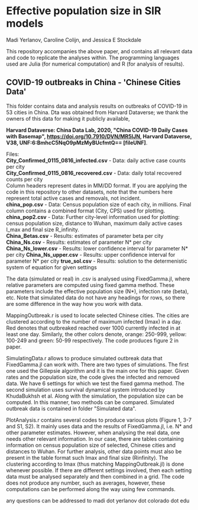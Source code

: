 # Effective population size in SIR models

Madi Yerlanov, Caroline Colijn, and Jessica E Stockdale

This repository accompanies the above paper, and contains all relevant data and code to replicate the analyses within. The programming languages used are Julia (for numerical computation) and R (for analysis of results).

## COVID-19 outbreaks in China - 'Chinese Cities Data'

This folder contains data and analysis results on outbreaks of COVID-19 in 53 cities in China. Dta was obtained from Harvard Dataverse; we thank the owners of this data for making it publicly available, 

**Harvard Dataverse: China Data Lab, 2020, "China COVID-19 Daily Cases with Basemap", https://doi.org/10.7910/DVN/MR5IJN, Harvard Dataverse, V38, UNF:6:BmhcC5NqO9pMzMyBUcfmtQ== [fileUNF]**.  

Files:  
**City_Confirmed_0115_0816_infected.csv**  - Data: daily active case counts per city  
**City_Confirmed_0115_0816_recovered.csv** - Data: daily total recovered counts per city   
Column headers represent dates in MM/DD format. If you are applying the code in this repository to other datasets, note that the numbers here represent total active cases and removals, not incident.  
**china_pop.csv** - Data: Census population size of each city, in millions. Final column contains a combined format (City, CPS) used for plotting.  
**china_pop2.csv** - Data: Further city-level information used for plotting: census population size, distance to Wuhan, maximum daily active cases I_max and final size R_infinity.  
**China_Betas.csv** - Results: estimates of parameter beta per city
**China_Ns.csv** - Results: estimates of parameter N* per city
**China_Ns_lower.csv** - Results: lower confidence interval for parameter N* per city
**China_Ns_upper.csv** - Results: upper confidence interval for parameter N* per city
**true_sol.csv** - Results: solution to the determenistic system of equation for given settings

The data (simulated or real) in .csv is analysed using FixedGamma.jl, where relative parameters are computed using fixed gamma method. These parameters include the effective population size (N*), infection rate (beta), etc. Note that simulated data do not have any headings for rows, so there are some difference in the way how you work with data. 

MappingOutbreak.r is used to locate selected Chinese cities. The cities are clustered according to the number of maximum infected (Imax) in a day. Red denotes that outbreaked reached over 1000 currently infected in at least one day. Similarly, the other colors denote, orange: 250-999, yellow: 100-249 and green: 50-99 respectively. The code produces figure 2 in paper.

SimulatingData.r allows to produce simulated outbreak data that FixedGamma.jl can work with. There are two types of simulations. The first one used the Gillepsie algorithm and it is the main one for this paper. Given rates and the population size, the code gives the infected and removed data. We have 6 settings for which we test the fixed gamma method. The second simulation uses survival dynamical system introduced by KhudaBukhsh et al. Along with the simulation, the population size can be computed. In this manner, two methods can be compared. Simulated outbreak data is contained in folder "Simulated data".

PlotAnalysis.r contains several codes to produce various plots (Figure 1, 3-7 and S1, S2). It mainly uses data and the results of FixedGamma.jl, i.e. N* and other parameter estimates. However, when analysing the real data, one needs other relevant information. In our case, there are tables containing information on census population size of selected, Chinese cities and distances to Wuhan. For further analysis, other data points must also be present in the table format such Imax and final size (Rinfinity). The clustering according to Imax (thus matching MappingOutbreak.jl) is done whenever possible. If there are different settings involved, then each setting data must be analysed separately and then combined in a grid. The code does not produce any number, such as averages, however, these computations can be performed along the way using few commands.

any questions can be addressed to madi dot yerlanov dot colorado dot edu
